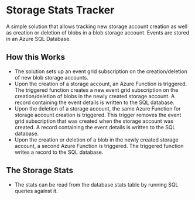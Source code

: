 # Storage Stats Tracker
A simple solution that allows tracking new storage account creation as well as creation or deletion of blobs in a blob storage account. Events are stored in an Azure SQL Database.

## How this Works
* The solution sets up an event grid subscription on the creation/deletion of new blob storage accounts.
* Upon the creation of a storage account, an Azure Function is triggered. The triggered function creates a new event grid subscription on the creation/deletion of blobs in the newly created storage account. A record containing the event details is written to the SQL database.
* Upon the deletion of a storage account, the same Azure Function for storage account creation is triggered. This trigger removes the event grid subscription that was created when the storage account was created. A record containing the event details is written to the SQL database.
* Upon the creation or deletion of a blob in the newly created storage account, a second Azure Function is triggered. The triggered function writes a record to the SQL database.

## The Storage Stats
* The stats can be read from the database stats table by running SQL queries against it.
